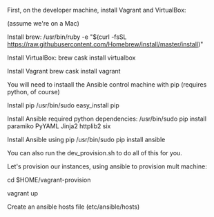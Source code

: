 First, on the developer machine, install Vagrant and VirtualBox:

(assume we're on a Mac)

Install brew:
/usr/bin/ruby -e "$(curl -fsSL https://raw.githubusercontent.com/Homebrew/install/master/install)"

Install VirtualBox:
brew cask install virtualbox

Install Vagrant
brew cask install vagrant

You will need to instaall the Ansible control machine with pip (requires python, of course)

Install pip
/usr/bin/sudo easy_install pip

Install Ansible required python dependencies:
/usr/bin/sudo pip install paramiko PyYAML Jinja2 httplib2 six

Install Ansible using pip
/usr/bin/sudo pip install ansible

You can also run the dev_provision.sh to do all of this for you.

Let's provision our instances, using ansible to provision mult machine:

cd $HOME/vagrant-provision

vagrant up

Create an ansible hosts file (etc/ansible/hosts)



